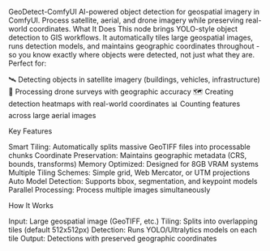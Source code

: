 GeoDetect-ComfyUI
AI-powered object detection for geospatial imagery in ComfyUI. Process satellite, aerial, and drone imagery while preserving real-world coordinates.
What It Does
This node brings YOLO-style object detection to GIS workflows. It automatically tiles large geospatial images, runs detection models, and maintains geographic coordinates throughout - so you know exactly where objects were detected, not just what they are.
Perfect for:

🛰️ Detecting objects in satellite imagery (buildings, vehicles, infrastructure)
🚁 Processing drone surveys with geographic accuracy
🗺️ Creating detection heatmaps with real-world coordinates
📊 Counting features across large aerial images

Key Features

Smart Tiling: Automatically splits massive GeoTIFF files into processable chunks
Coordinate Preservation: Maintains geographic metadata (CRS, bounds, transforms)
Memory Optimized: Designed for 8GB VRAM systems
Multiple Tiling Schemes: Simple grid, Web Mercator, or UTM projections
Auto Model Detection: Supports bbox, segmentation, and keypoint models
Parallel Processing: Process multiple images simultaneously

How It Works

Input: Large geospatial image (GeoTIFF, etc.)
Tiling: Splits into overlapping tiles (default 512x512px)
Detection: Runs YOLO/Ultralytics models on each tile
Output: Detections with preserved geographic coordinates
